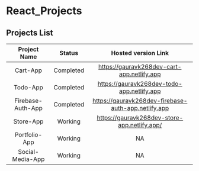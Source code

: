 # React_Projects

## Projects List

| Project Name | Status | Hosted version Link |
| :---: | :----: | :---: |
| Cart-App | Completed | https://gauravk268dev-cart-app.netlify.app |
| Todo-App | Completed | https://gauravk268dev-todo-app.netlify.app |
| Firebase-Auth-App | Completed | https://gauravk268dev-firebase-auth-app.netlify.app |
| Store-App | Working | https://gauravk268dev-store-app.netlify.app/ |
| Portfolio-App | Working | NA |
| Social-Media-App | Working | NA |
